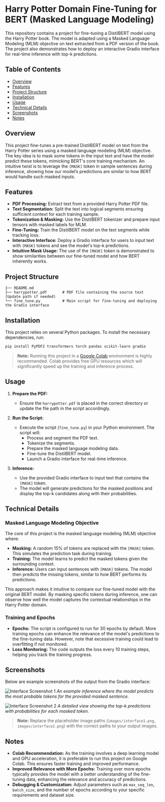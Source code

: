 
# Harry Potter Domain Fine-Tuning for BERT (Masked Language Modeling)

This repository contains a project for fine-tuning a DistilBERT model using the Harry Potter book. The model is adapted using a Masked Language Modeling (MLM) objective on text extracted from a PDF version of the book. The project also demonstrates how to deploy an interactive Gradio interface for real-time inference with top-k predictions.

## Table of Contents

- [Overview](#overview)
- [Features](#features)
- [Project Structure](#project-structure)
- [Installation](#installation)
- [Usage](#usage)
- [Technical Details](#technical-details)
- [Screenshots](#screenshots)
- [Notes](#notes)

## Overview

This project fine-tunes a pre-trained DistilBERT model on text from the Harry Potter series using a masked language modeling (MLM) objective. The key idea is to mask some tokens in the input text and have the model predict these tokens, mimicking BERT's core training mechanism. An intuitive twist is to leverage the `[MASK]` token in sample sentences during inference, showing how our model’s predictions are similar to how BERT would handle such masked inputs.

## Features

- **PDF Processing:** Extract text from a provided Harry Potter PDF file.
- **Text Segmentation:** Split the text into logical segments ensuring sufficient context for each training sample.
- **Tokenization & Masking:** Use the DistilBERT tokenizer and prepare input tensors with masked labels for MLM.
- **Fine-Tuning:** Train the DistilBERT model on the text segments while tracking loss.
- **Interactive Interface:** Deploy a Gradio interface for users to input text with `[MASK]` tokens and see the model's top-k predictions.
- **Intuitive Mask Usage:** The use of the `[MASK]` token is demonstrated to show similarities between our fine-tuned model and how BERT inherently works.

## Project Structure

```
├── README.md
├── harrypotter.pdf       # PDF file containing the source text (Update path if needed)
└── fine_tune.py          # Main script for fine-tuning and deploying the Gradio interface
```

## Installation

This project relies on several Python packages. To install the necessary dependencies, run:

```bash
pip install PyPDF2 transformers torch pandas scikit-learn gradio
```

> **Note:** Running this project in a [Google Colab](https://colab.research.google.com/) environment is highly recommended. Colab provides free GPU resources which will significantly speed up the training and inference process.

## Usage

1. **Prepare the PDF:**
   - Ensure the `harrypotter.pdf` is placed in the correct directory or update the file path in the script accordingly.

2. **Run the Script:**
   - Execute the script (`fine_tune.py`) in your Python environment. The script will:
     - Process and segment the PDF text.
     - Tokenize the segments.
     - Prepare the masked language modeling data.
     - Fine-tune the DistilBERT model.
     - Launch a Gradio interface for real-time inference.

3. **Inference:**
   - Use the provided Gradio interface to input text that contains the `[MASK]` token.
   - The model will generate predictions for the masked positions and display the top-k candidates along with their probabilities.

## Technical Details

### Masked Language Modeling Objective

The core of this project is the masked language modeling (MLM) objective where:
- **Masking:** A random 15% of tokens are replaced with the `[MASK]` token. This simulates the prediction task during training.
- **Training:** The model learns to predict the masked tokens given the surrounding context.
- **Inference:** Users can input sentences with `[MASK]` tokens. The model then predicts the missing tokens, similar to how BERT performs its predictions.

This approach makes it intuitive to compare our fine-tuned model with the original BERT model. By masking specific tokens during inference, one can observe how well the model captures the contextual relationships in the Harry Potter domain.

### Training and Epochs

- **Epochs:** The script is configured to run for 30 epochs by default. More training epochs can enhance the relevance of the model's predictions to the fine-tuning data. However, note that excessive training could lead to overfitting if not monitored.
- **Loss Monitoring:** The code outputs the loss every 10 training steps, helping you track the training progress.

## Screenshots

Below are example screenshots of the output from the Gradio interface:

![Interface Screenshot 1](![image](https://github.com/user-attachments/assets/a4386453-2067-4dc5-9416-afbd1b493a6c))
*An example inference where the model predicts the most probable tokens for the provided masked sentence.*

![Interface Screenshot 2](![image](https://github.com/user-attachments/assets/f0e36eae-5364-4924-adfd-4ee43a7f5637))
*A detailed view showing the top-k predictions with probabilities for each masked token.*

> **Note:** Replace the placeholder image paths (`images/interface1.png`, `images/interface2.png`) with the correct paths to your output images.

## Notes

- **Colab Recommendation:** As the training involves a deep learning model and GPU acceleration, it is preferable to run this project on Google Colab. This ensures faster training and improved performance.
- **Improved Relevance with More Epochs:** Training over more epochs typically provides the model with a better understanding of the fine-tuning data, enhancing the relevance and accuracy of predictions.
- **Debugging & Customization:** Adjust parameters such as `max_seq_len`, `batch_size`, and the number of epochs according to your specific requirements and dataset size.


